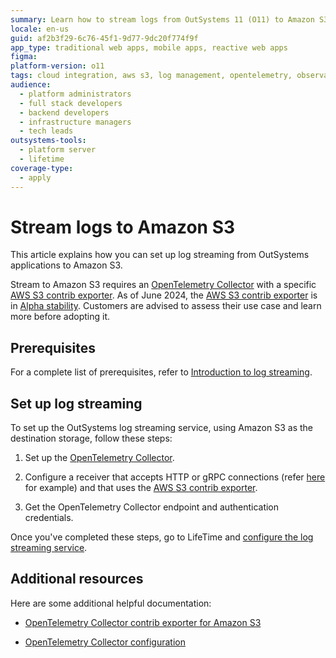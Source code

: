 ```yaml
---
summary: Learn how to stream logs from OutSystems 11 (O11) to Amazon S3 by setting up the OpenTelemetry Collector and configuring the log streaming service.
locale: en-us
guid: af2b3f29-6c76-45f1-9d77-9dc20f774f9f
app_type: traditional web apps, mobile apps, reactive web apps
figma:
platform-version: o11
tags: cloud integration, aws s3, log management, opentelemetry, observability
audience:
  - platform administrators
  - full stack developers
  - backend developers
  - infrastructure managers
  - tech leads
outsystems-tools:
  - platform server
  - lifetime
coverage-type:
  - apply
---
```


# Stream logs to Amazon S3

This article explains how you can set up log streaming from OutSystems applications to Amazon S3.

<div class="info" markdown="1">

Stream to Amazon S3 requires an [OpenTelemetry Collector](configure-collector.md) with a specific [AWS S3 contrib exporter](https://github.com/open-telemetry/opentelemetry-collector-contrib/tree/main/exporter/awss3exporter#aws-s3-exporter-for-opentelemetry-collector/).
As of June 2024, the [AWS S3 contrib exporter](https://github.com/open-telemetry/opentelemetry-collector-contrib/tree/main/exporter/awss3exporter#aws-s3-exporter-for-opentelemetry-collector/) is in [Alpha stability](https://github.com/open-telemetry/opentelemetry-collector#alpha/).
Customers are advised to assess their use case and learn more before adopting it.

</div>

## Prerequisites

For a complete list of prerequisites, refer to [Introduction to log streaming](intro.md#prerequisites).

## Set up log streaming

To set up the OutSystems log streaming service, using Amazon S3 as the destination storage, follow these steps:

1. Set up the [OpenTelemetry Collector](configure-collector.md).

1. Configure a receiver that accepts HTTP or gRPC connections (refer [here](https://github.com/open-telemetry/opentelemetry-collector/blob/main/receiver/otlpreceiver/README.md) for example) and that uses the [AWS S3 contrib exporter](https://github.com/open-telemetry/opentelemetry-collector-contrib/tree/main/exporter/awss3exporter#aws-s3-exporter-for-opentelemetry-collector/).

1. Get the OpenTelemetry Collector endpoint and authentication credentials.

Once you've completed these steps, go to LifeTime and [configure the log streaming service](lifetime-streaming.md).

## Additional resources

Here are some additional helpful documentation:

* [OpenTelemetry Collector contrib exporter for Amazon S3](https://github.com/open-telemetry/opentelemetry-collector-contrib/tree/main/exporter/awss3exporter#aws-s3-exporter-for-opentelemetry-collector/)

* [OpenTelemetry Collector configuration](https://opentelemetry.io/docs/collector/configuration/)
